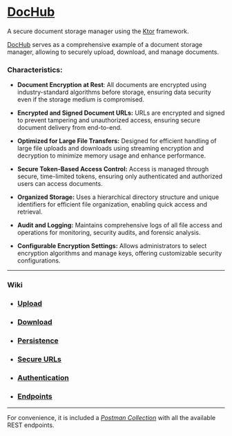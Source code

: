 # [DocHub](https://github.com/perracodex/DocHub)

A secure document storage manager using the [Ktor](https://ktor.io/) framework.

[DocHub](https://github.com/perracodex/DocHub) serves as a comprehensive example of a document storage manager,
allowing to securely upload, download, and manage documents.

### Characteristics:

* **Document Encryption at Rest**:
  All documents are encrypted using industry-standard algorithms before storage, ensuring data security
  even if the storage medium is compromised.

* **Encrypted and Signed Document URLs:**
  URLs are encrypted and signed to prevent tampering and unauthorized access,
  ensuring secure document delivery from end-to-end.

* **Optimized for Large File Transfers:**
  Designed for efficient handling of large file uploads and downloads using streaming encryption
  and decryption to minimize memory usage and enhance performance.

* **Secure Token-Based Access Control:**
  Access is managed through secure, time-limited tokens, ensuring only authenticated and authorized users can access documents.

* **Organized Storage:**
  Uses a hierarchical directory structure and unique identifiers for efficient file organization,
  enabling quick access and retrieval.

* **Audit and Logging:**
  Maintains comprehensive logs of all file access and operations for monitoring, security audits, and forensic analysis.

* **Configurable Encryption Settings:**
  Allows administrators to select encryption algorithms and manage keys, offering customizable security configurations.

---

### Wiki

* ### [Upload](./.wiki/01.upload.md)
* ### [Download](./.wiki/02.download.md)
* ### [Persistence](./.wiki/03.persistence.md)
* ### [Secure URLs](./.wiki/04.secure-url.md)
* ### [Authentication](./.wiki/05.authentication.md)
* ### [Endpoints](./.wiki/06.endpoints.md)

---
For convenience, it is included a *[Postman Collection](./.postman/dochub.postman_collection.json)* with all the available REST endpoints.
